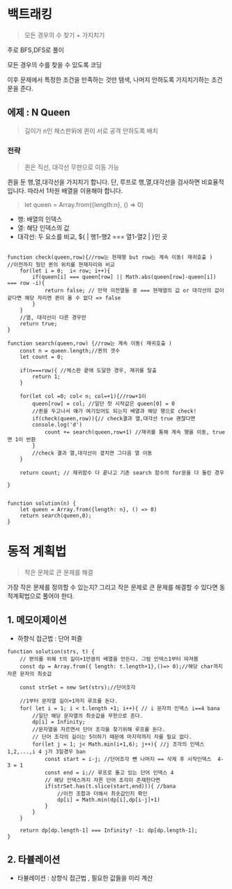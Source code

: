 # 백트래킹

> 모든 경우의 수 찾기 + 가지치기

주로 BFS,DFS로 풀이 

모든 경우의 수를 찾을 수 있도록 코딩 

이후 문제에서 특정한 조건을 만족하는 것만 탬색, 나머지 안하도록 가지치기하는 조건문을 준다. 


## 에제 : N Queen


> 길이가 n인 체스판위에 퀸이 서로 공격 안하도록 배치

### 전략

> 퀸은 직선, 대각선 무한으로 이동 가능

 퀸을 둔 행,열,대각선을 가지치기 합니다. 단, 루프로 행,열,대각선을 검사하면 비효율적입니다. 따라서 1차원 배열을 이용해야 합니다. 

> let queen = Array.from({length:n}, () => 0) 

 - 행: 배열의 인덱스
 - 열: 해당 인덱스의 값
 - 대각선: 두 요소를 비교, ${ | 행1-행2 === 열1-열2 | }인 곳

```

function check(queen,row){//row는 현재행 but row는 계속 이동( 재귀호출 )
//이전까지 뒀던 퀸의 위치를 현재자리와 비교
    for(let i = 0;  i< row; i++){
        if(queen[i] === queen[row] || Math.abs(queen[row]-queen[i]) === row -i){
            return false; // 만약 이전열들 중 === 현재열의 값 or 대각선의 값이 같다면 해당 자리엔 퀸이 올 수 없다 => false
        }
    }
    //열, 대각선이 다른 경우만
    return true;
}

function search(queen,row) {//row는 계속 이동( 재귀호출 )
    const n = queen.length;//퀸의 갯수 
    let count = 0;
    
    if(n===row){ //체스판 끝에 도달한 경우, 재귀를 탈출
        return 1;
    }
    
    for(let col =0; col< n; col=+1){//row+1이 
        queen[row] = col; //일단 첫 시작값은 queen[0] = 0
        //퀸을 두고나서 얘가 여기있어도 되는지 배열과 해당 행으로 check!
        if(check(queen,row)){// check결과 열,대각선 true 괜찮다면
        console.log('d')
            count += search(queen,row+1) //재귀를 통해 계속 행을 이동, true면 1이 반환
        }
        //check 결과 열,대각선이 곂치면 그다음 열 이동
    }
    
    return count; // 재귀함수 다 끝나고 기존 search 함수의 for문을 다 돌린 경우
    
}


function solution(n) {
    let queen = Array.from({length: n}, () => 0)
    return search(queen,0);
}
```

# 동적 계획법

> 작은 문제로 큰 문제를 해결

가장 작은 문제를 정의할 수 있는지? 그리고 작은 문제로 큰 문제를 해결할 수 있다면 동적계획법으로 풀어야 한다. 

## 1. 메모이제이션

- 하향식 접근법 : 단어 퍼즐

```
function solution(strs, t) {
    // 편의를 위해 t의 길이+1만큼의 배열을 만든다. 그럼 인덱스1부터 따져봄
    const dp = Array.from({ length: t.length+1},()=> 0);//해당 char까지 자른 문자의 최솟값
    
    const strSet = new Set(strs);//단어조각
    
    //1부터 문자열 길이+1까지 루프를 돈다.
    for( let i = 1; i < t.length +1; i++){ // i 문자의 인덱스 i==4 bana
        //일단 해당 문자열의 최솟값을 무한으로 준다.
        dp[i] = Infinity;
        //문자열을 자르면서 단어 조각을 찾기위해 루프를 돈다.
        // 단어 조각의 길이는 5이하기 때문에 마지막까지 자를 필요 없다.
        for(let j = 1; j< Math.min(i+1,6); j++){ //j 조각의 인덱스 1,2,...,i 4 j가 3일경우 ban
            const start = i-j; //단어조각 뺀 나머지 == 삭제 후 시작인덱스  4-3 = 1
            const end = i;// 루프로 돌고 있는 단어 인덱스 4
            // 헤당 인덱스까지 자른 단어 조각이 존재한다면
            if(strSet.has(t.slice(start,end))){ //bana
                //이전 조합과 더해서 최솟값인지 확인 
                dp[i] = Math.min(dp[i],dp[i-j]+1)
            }
        }
    }

    return dp[dp.length-1] === Infinity? -1: dp[dp.length-1];
}

```


## 2. 타뷸레이션

- 타뷸레이션 : 상향식 접근법 , 필요한 값들을 미리 계산 

